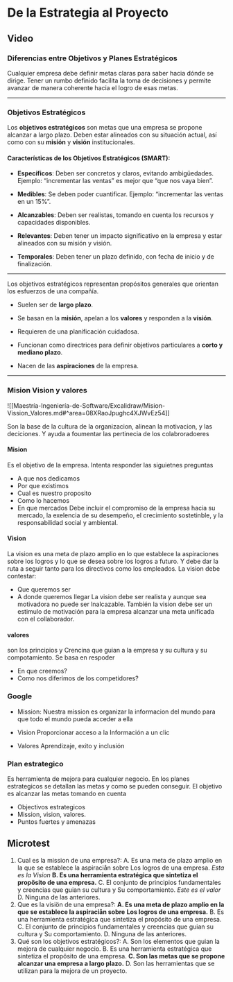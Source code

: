 
# De la Estrategia al Proyecto

## Video

### Diferencias entre Objetivos y Planes Estratégicos

Cualquier empresa debe definir metas claras para saber hacia dónde se dirige. Tener un rumbo definido facilita la toma de decisiones y permite avanzar de manera coherente hacia el logro de esas metas.

---

### Objetivos Estratégicos

Los **objetivos estratégicos** son metas que una empresa se propone alcanzar a largo plazo. Deben estar alineados con su situación actual, así como con su **misión** y **visión** institucionales.

#### Características de los Objetivos Estratégicos (SMART):

- **Específicos**: Deben ser concretos y claros, evitando ambigüedades. Ejemplo: “incrementar las ventas” es mejor que “que nos vaya bien”.
    
- **Medibles**: Se deben poder cuantificar. Ejemplo: “incrementar las ventas en un 15%”.
    
- **Alcanzables**: Deben ser realistas, tomando en cuenta los recursos y capacidades disponibles.
    
- **Relevantes**: Deben tener un impacto significativo en la empresa y estar alineados con su misión y visión.
    
- **Temporales**: Deben tener un plazo definido, con fecha de inicio y de finalización.
    

---

Los objetivos estratégicos representan propósitos generales que orientan los esfuerzos de una compañía.

- Suelen ser de **largo plazo**.
    
- Se basan en la **misión**, apelan a los **valores** y responden a la **visión**.
    
- Requieren de una planificación cuidadosa.
    
- Funcionan como directrices para definir objetivos particulares a **corto y mediano plazo**.
    
- Nacen de las **aspiraciones** de la empresa.
    

---

### Mision Vision y valores
![[Maestría-Ingeniería-de-Software/Excalidraw/Mision-Vission_Valores.md#^area=08XRaoJpughc4XJWvEz54]]

Son la base de la cultura de la organizacion, alinean la motivacion, y las deciciones. Y ayuda a foumentar las pertinecia de los colabroradoeres
#### Mision 

Es el objetivo de la empresa. Intenta responder las siguietnes preguntas
- A que nos dedicamos
- Por que existimos
- Cual es nuestro proposito
- Como lo hacemos
- En que mercados
Debe incluir el compromiso de la empresa hacia su mercado, la exelencia de su desempeño, el crecimiento sostetinble, y la responsabilidad social y ambiental.

#### Vision

La vision es una meta de plazo amplio en lo que establece la aspiraciones sobre los logros y lo que se desea sobre los logros a futuro. Y debe dar la ruta a seguir tanto para los directivos como los empleados. La vision debe contestar:
- Que queremos ser
- A donde queremos llegar
La vision debe ser realista y aunque sea motivadora no puede ser lnalcazable. También la vision debe ser un estimulo de motivación para la empresa alcanzar una meta unificada con el collaborador.

#### valores

son los principios y Crencina que guian a la empresa y su cultura y su compotamiento. Se basa en respoder
- En que creemos?
- Como nos diferimos de los competidores?

### Google
- Mission:
	Nuestra mission es organizar la informacion del mundo para que todo el mundo pueda acceder a ella 
	
- Vision
	Proporcionar acceso a la Información a un clic
- Valores
	Aprendizaje, exito y inclusión 
### Plan estrategico

Es herramienta de mejora para cualquier negocio. En los planes estrategicos se detallan las metas y como se pueden conseguir. El objetivo es alcanzar las metas tomando en cuenta
- Objectivos estrategicos
- Mission, vision, valores.
- Puntos fuertes y amenazas

## Microtest 

1. Cual es la mission de una empresa?:
	A. Es una meta de plazo amplio en la que se establece la aspiraciån sobre
	Los logros de una empresa. *Esta es la Vision*
	**B. Es una herramienta estratégica que sintetiza el propösito de una empresa.**
	C. El conjunto de principios fundamentales y creencias que guian su cultura y
	Su comportamiento. *Este es el valor*
	D. Ninguna de las anteriores.
2. Que es la visiön de una empresa?:
	**A. Es una meta de plazo amplio en la que se establece la aspiraciån sobre**
	**Los logros de una empresa.**
	B. Es una herramienta estratégica que sintetiza el propösito de una empresa.
	C. El conjunto de principios fundamentales y creencias que guian su cultura y
	Su comportamiento.
	D. Ninguna de las anteriores.
3. Qué son los objetivos estratégicos?:
	A. Son los elementos que guian la mejora de cualquier negocio.
	B. Es una herramienta estratégica que sintetiza el propösito de una empresa.
	**C. Son las metas que se propone alcanzar una empresa a largo plazo.**
	D. Son las herramientas que se utilizan para la mejora de un proyecto.